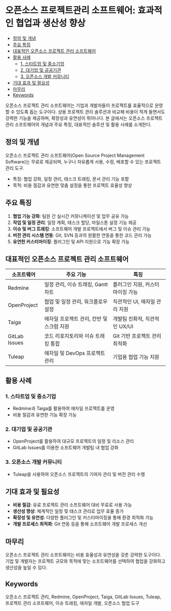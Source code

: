 # 오픈소스 프로젝트관리 소프트웨어: 효과적인 협업과 생산성 향상

<!-- mtoc-start -->

- [정의 및 개념](#정의-및-개념)
- [주요 특징](#주요-특징)
- [대표적인 오픈소스 프로젝트 관리 소프트웨어](#대표적인-오픈소스-프로젝트-관리-소프트웨어)
- [활용 사례](#활용-사례)
  - [1. 스타트업 및 중소기업](#1-스타트업-및-중소기업)
  - [2. 대기업 및 공공기관](#2-대기업-및-공공기관)
  - [3. 오픈소스 개발 커뮤니티](#3-오픈소스-개발-커뮤니티)
- [기대 효과 및 필요성](#기대-효과-및-필요성)
- [마무리](#마무리)
- [Keywords](#keywords)

<!-- mtoc-end -->

오픈소스 프로젝트 관리 소프트웨어는 기업과 개발자들이 프로젝트를 효율적으로 운영할 수 있도록 돕는 도구이다. 상용 프로젝트 관리 솔루션과 비교해 비용이 적게 들면서도 강력한 기능을 제공하며, 확장성과 유연성이 뛰어나다. 본 글에서는 오픈소스 프로젝트 관리 소프트웨어의 개념과 주요 특징, 대표적인 솔루션 및 활용 사례를 소개한다.

## 정의 및 개념

오픈소스 프로젝트 관리 소프트웨어(Open Source Project Management Software)는 무료로 제공되며, 누구나 자유롭게 사용, 수정, 배포할 수 있는 프로젝트 관리 도구.

- 특징: 협업 강화, 일정 관리, 태스크 트래킹, 문서 관리 기능 포함
- 목적: 비용 절감과 유연한 맞춤 설정을 통한 프로젝트 효율성 향상

## 주요 특징

1. **협업 기능 강화**: 팀원 간 실시간 커뮤니케이션 및 업무 공유 가능
2. **작업 및 일정 관리**: 일정 계획, 태스크 할당, 마일스톤 설정 기능 제공
3. **이슈 및 버그 트래킹**: 소프트웨어 개발 프로젝트에서 버그 및 이슈 관리 가능
4. **버전 관리 시스템 연동**: Git, SVN 등과의 원활한 연동을 통한 코드 관리 가능
5. **유연한 커스터마이징**: 플러그인 및 API 지원으로 기능 확장 가능

## 대표적인 오픈소스 프로젝트 관리 소프트웨어

| 소프트웨어    | 주요 기능                                 | 특징                             |
| ------------- | ----------------------------------------- | -------------------------------- |
| Redmine       | 일정 관리, 이슈 트래킹, Gantt 차트        | 플러그인 지원, 커스터마이징 가능 |
| OpenProject   | 협업 및 일정 관리, 워크플로우 설정        | 직관적인 UI, 애자일 관리 지원    |
| Taiga         | 애자일 프로젝트 관리, 칸반 및 스크럼 지원 | 개발팀 친화적, 직관적인 UX/UI    |
| GitLab Issues | 코드 리포지토리와 이슈 트래킹 통합        | Git 기반 프로젝트 관리 최적화    |
| Tuleap        | 애자일 및 DevOps 프로젝트 관리            | 기업용 협업 기능 지원            |

## 활용 사례

### 1. 스타트업 및 중소기업

- Redmine과 Taiga를 활용하여 애자일 프로젝트를 운영
- 비용 절감과 유연한 기능 확장 가능

### 2. 대기업 및 공공기관

- OpenProject를 활용하여 대규모 프로젝트의 일정 및 리소스 관리
- GitLab Issues를 이용한 소프트웨어 개발팀 내 협업 강화

### 3. 오픈소스 개발 커뮤니티

- Tuleap을 사용하여 오픈소스 프로젝트의 기여자 관리 및 버전 관리 수행

## 기대 효과 및 필요성

- **비용 절감**: 유료 프로젝트 관리 소프트웨어 대비 무료로 사용 가능
- **생산성 향상**: 체계적인 일정 및 태스크 관리로 업무 효율 증가
- **확장성 및 유연성**: 다양한 플러그인 및 커스터마이징을 통해 환경 최적화 가능
- **개발 프로세스 최적화**: Git 연동 등을 통해 소프트웨어 개발 프로세스 개선

## 마무리

오픈소스 프로젝트 관리 소프트웨어는 비용 효율성과 유연성을 갖춘 강력한 도구이다. 기업 및 개발자는 프로젝트 규모와 목적에 맞는 소프트웨어를 선택하여 협업을 강화하고 생산성을 높일 수 있다.

## Keywords

오픈소스 프로젝트 관리, Redmine, OpenProject, Taiga, GitLab Issues, Tuleap, 프로젝트 관리 소프트웨어, 이슈 트래킹, 애자일 개발, 오픈소스 협업 도구
